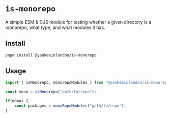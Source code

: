 # `is-monorepo`

A simple ESM & CJS module for testing whether a given directory is a monorepo, what type, and what modules it has.

## Install

```sh
pnpm install @yankeeinlondon/is-monorepo
```

## Usage

```ts
import { isMonorepo, monorepoModules } from "@yankeeinlondon/is-monorepo"''

const mono = isMonorepo("path/to/repo");

if(mono) {
    const packages = monoRepoModules("path/to/repo");
}
```
